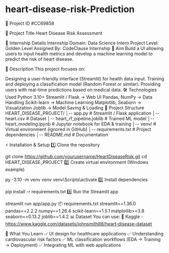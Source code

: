 # heart-disease-risk-Prediction
📌 Project ID
#CC69858

📌 Project Title
Heart Disease Risk Assessment

📌 Internship Details
Internship Domain: Data Science Intern
Project Level: Golden Level
Assigned By: CodeClause Internship
🎯 Aim
Build a UI allowing users to input health metrics and develop a machine learning model to predict the risk of heart disease.

📝 Description
This project focuses on:

Designing a user-friendly interface (Streamlit) for health data input.
Training and deploying a classification model (Random Forest or similar).
Providing users with real-time predictions based on medical data.
🛠️ Technologies Used
Python 3.10+
Streamlit / Flask → Web UI
Pandas, NumPy → Data Handling
Scikit-learn → Machine Learning
Matplotlib, Seaborn → Visualization
Joblib → Model Saving & Loading
📂 Project Structure
HEART_DISEASE_PROJECT/
│-- app.py # Streamlit / Flask application
│-- heart.csv # Dataset
│-- heart_rf_pipeline.joblib # Trained ML model
│-- heart_modeling.ipynb # Jupyter notebook for EDA & training
│-- venv/ # Virtual environment (ignored in GitHub)
│-- requirements.txt # Project dependencies
│-- README.md # Documentation



⚡ Installation & Setup
1️⃣ Clone the repository

git clone https://github.com/yourusername/HeartDiseaseRisk.git
cd HEART_DISEASE_PROJECT
2️⃣ Create virtual environment (Windows example)


py -3.10 -m venv venv
venv\Scripts\activate
3️⃣ Install dependencies

pip install -r requirements.txt
4️⃣ Run the Streamlit app


streamlit run app/app.py
📦 requirements.txt
streamlit==1.36.0
pandas==2.2.2
numpy==1.26.4
scikit-learn==1.5.1
matplotlib>=3.8
seaborn==0.13.2
joblib==1.4.2
📊 Dataset
You can use:
🔗 Kaggle -https://www.kaggle.com/datasets/johnsmith88/heart-disease-dataset

📖 What You Learn
✅ UI design for healthcare applications
✅ Understanding cardiovascular risk factors
✅ ML classification workflows (EDA → Training → Deployment)
✅ Integrating ML with web applications
